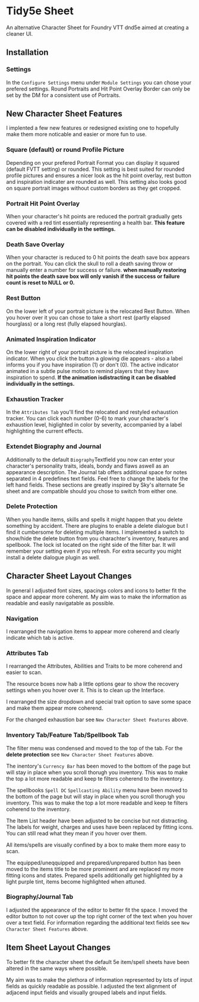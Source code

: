# Tidy5e Sheet
An alternative Character Sheet for Foundry VTT dnd5e aimed at creating a cleaner UI.

## Installation

### Settings
In the `Configure Settings` menu under `Module Settings` you can chose your prefered settings. Round Portraits and Hit Point Overlay Border can only be set by the DM for a consistent use of Portraits.

## New Character Sheet Features

I implented a few new features or redesigned existing one to hopefully make them more noticable and easier or more fun to use.

### Square (default) or round Profile Picture
Depending on your prefered Portrait Format you can display it squared (default FVTT setting) or rounded. This setting is best suited for rounded profile pictures and ensures a nicer look as the hit point overlay, rest button and inspiration indicater are rounded as well. This setting also looks good on square portrait images without custom borders as they get cropped.

### Portrait Hit Point Overlay
When your character's hit points are reduced the portrait gradually gets covered with a red tint essentially representing a health bar.
**This feature can be disabled individually in the settings.**

### Death Save Overlay
When your character is reduced to 0 hit points the death save box appears on the portrait. You can click the skull to roll a death saving throw or manually enter a number for success or failure.
**when manually restoring hit points the death save box will only vanish if the success or failure count is reset to NULL or 0.**

### Rest Button
On the lower left of your portrait picture is the relocated Rest Button. When you hover over it you can chose to take a short rest (partly elapsed hourglass) or a long rest (fully elapsed hourglas).

### Animated Inspiration Indicator
On the lower right of your portrait picture is the relocated inspiration indicator. When you click the button a glowing die appears - also a label informs you if you have inspiration (1) or don't (0). The active indicator animated in a subtle pulse motion to remind players that they have inspiration to spend.
**If the animation isdistracting it can be disabled individually in the settings.**

### Exhaustion Tracker
In the `Attributes Tab` you'll find the relocated and restyled exhaustion tracker. You can click each number (0-6) to mark your character's exhaustion level, higlighted in color by severity, accompanied by a label highlighting the current effects.

### Extendet Biography and Journal
Additionally to the default `Biography`Textfield you now can enter your character's personality traits, ideals, bondy and flaws aswell as an appearance description. The Journal tab offers additional space for notes separated in 4 predefines text fields. Feel free to change the labels for the left hand fields. These sections are greatly inspired by Sky's alternate 5e sheet and are compatible should you chose to switch from either one.

### Delete Protection
When you handle items, skills and spells it might happen that you delete something by accident. There are plugins to enable a delete dialogue but I find it cumbersome for deleting multiple items. I implemented a switch to show/hide the delete button from you charachter's inventory, features and spellbook. The lock ist located on the right side of the filter bar. It will remember your setting even if you refresh. For extra security you might install a delete dialogue plugin as well.

## Character Sheet Layout Changes
In general I adjusted font sizes, spacings colors and icons to better fit the space and appear more coherent. My aim was to make the information as readable and easily navigatable as possible.

### Navigation
I rearranged the navigation items to appear more coherend and clearly indicate which tab is active.

### Attributes Tab
I rearranged the Attributes, Abilities and Traits to be more coherend and easier to scan.

The resource boxes now hab a little options gear to show the recovery settings when you hover over it. This is to clean up the Interface.

I rearranged the size dropdown and special trait option to save some space and make them appear more coherend.

For the changed exhaustion bar see `New Character Sheet Features` above.

### Inventory Tab/Feature Tab/Spellbook Tab
The filter menu was condensed and moved to the top of the tab. For the **delete protection** see `New Character Sheet Features` above.

The inentory's `Currency Bar` has been moved to the bottom of the page but will stay in place when you scroll thorugh you inventory. This was to make the top a lot more readable and keep te filters coherend to the inventory.

The spellbooks `Spell DC` `Spellcasting Ability` menu have been moved to the bottom of the page but will stay in place when you scroll thorugh you inventory. This was to make the top a lot more readable and keep te filters coherend to the inventory.

The Item List header have been adjusted to be concise but not distracting. The labels for weight, charges and uses have been replaced by fitting icons. You can still read what they mean if you hover over them.

All items/spells are visually confined by a box to make them more easy to scan.

The equipped/uneqquipped and prepared/unprepared button has been moved to the items title to be more prominent and are replaced my more fitting icons and states. Prepared spells additionally get highlighted by a light purple tint, items become highlighted when attuned.

### Biography/Journal Tab
I adjusted the appearance of the editor to better fit the space. I moved the editor button to not cover up the top right corner of the text when you hover over a text field. For information regarding the additional text fields see `New Character Sheet Features` above.

## Item Sheet Layout Changes
To better fit the character sheet the default 5e item/spell sheets have been altered in the same ways where possible.

My aim was to make the plethora of information represented by lots of input fields as quickly readable as possible. I adjusted the text alignment of adjacend input fields and visually grouped labels and input fields.
